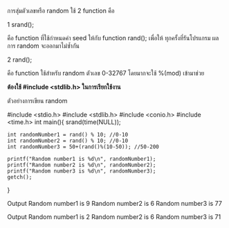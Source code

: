 การสุ่มตัวเลขหรือ random ใช้ 2 function คือ

1 srand();

  คือ function ที่ใช้กําหนดค่า seed ให้กับ function rand(); เพื่อให้ ทุกครั้งที่รันโปรแกรม ผลการ random จะออกมาไม่ซํ้ากัน

2 rand();

  คือ function ใช้สําหรับ random ตัวเลข 0-32767 โดยมากจะใช้ %(mod) เข้ามาช่วย

**ต้องใช้ #include <stdlib.h> ในการเรียกใช้งาน**

ตัวอย่างการเขียน random

#include <stdio.h>
#include <stdlib.h>
#include <conio.h>
#include <time.h> 
int main(){
	srand(time(NULL));
 
	int randomNumber1 = rand() % 10; //0-10
	int randomNumber2 = rand() % 10; //0-10
	int randomNumber3 = 50+(rand()%(10-50)); //50-200
 
	printf("Random number1 is %d\n", randomNumber1);
	printf("Random number2 is %d\n", randomNumber2);
	printf("Random number3 is %d\n", randomNumber3);
	getch();
}

Output
Random number1 is 9
Random number2 is 6
Random number3 is 77

Output
Random number1 is 2
Random number2 is 6
Random number3 is 71

